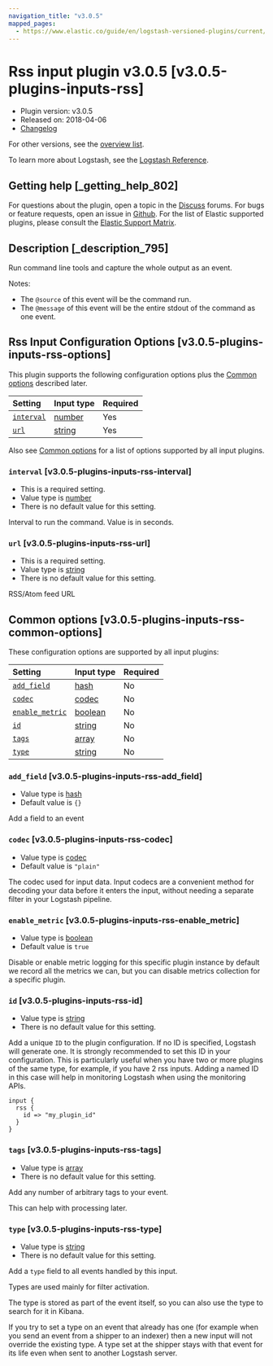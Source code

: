 ```yaml
---
navigation_title: "v3.0.5"
mapped_pages:
  - https://www.elastic.co/guide/en/logstash-versioned-plugins/current/v3.0.5-plugins-inputs-rss.html
---
```


# Rss input plugin v3.0.5 [v3.0.5-plugins-inputs-rss]

* Plugin version: v3.0.5
* Released on: 2018-04-06
* [Changelog](https://github.com/logstash-plugins/logstash-input-rss/blob/v3.0.5/CHANGELOG.md)

For other versions, see the [overview list](input-rss-index.md).

To learn more about Logstash, see the [Logstash Reference](https://www.elastic.co/guide/en/logstash/current/index.html).

## Getting help [_getting_help_802]

For questions about the plugin, open a topic in the [Discuss](http://discuss.elastic.co) forums. For bugs or feature requests, open an issue in [Github](https://github.com/logstash-plugins/logstash-input-rss). For the list of Elastic supported plugins, please consult the [Elastic Support Matrix](https://www.elastic.co/support/matrix#matrix_logstash_plugins).

## Description [_description_795]

Run command line tools and capture the whole output as an event.

Notes:

* The `@source` of this event will be the command run.
* The `@message` of this event will be the entire stdout of the command as one event.

## Rss Input Configuration Options [v3.0.5-plugins-inputs-rss-options]

This plugin supports the following configuration options plus the [Common options](v3-0-5-plugins-inputs-rss.md#v3.0.5-plugins-inputs-rss-common-options) described later.

| Setting | Input type | Required |
| :- | :- | :- |
| [`interval`](v3-0-5-plugins-inputs-rss.md#v3.0.5-plugins-inputs-rss-interval) | [number](/lsr/value-types.md#number) | Yes |
| [`url`](v3-0-5-plugins-inputs-rss.md#v3.0.5-plugins-inputs-rss-url) | [string](/lsr/value-types.md#string) | Yes |

Also see [Common options](v3-0-5-plugins-inputs-rss.md#v3.0.5-plugins-inputs-rss-common-options) for a list of options supported by all input plugins.

### `interval` [v3.0.5-plugins-inputs-rss-interval]

* This is a required setting.
* Value type is [number](/lsr/value-types.md#number)
* There is no default value for this setting.

Interval to run the command. Value is in seconds.

### `url` [v3.0.5-plugins-inputs-rss-url]

* This is a required setting.
* Value type is [string](/lsr/value-types.md#string)
* There is no default value for this setting.

RSS/Atom feed URL

## Common options [v3.0.5-plugins-inputs-rss-common-options]

These configuration options are supported by all input plugins:

| Setting | Input type | Required |
| :- | :- | :- |
| [`add_field`](v3-0-5-plugins-inputs-rss.md#v3.0.5-plugins-inputs-rss-add_field) | [hash](/lsr/value-types.md#hash) | No |
| [`codec`](v3-0-5-plugins-inputs-rss.md#v3.0.5-plugins-inputs-rss-codec) | [codec](/lsr/value-types.md#codec) | No |
| [`enable_metric`](v3-0-5-plugins-inputs-rss.md#v3.0.5-plugins-inputs-rss-enable_metric) | [boolean](/lsr/value-types.md#boolean) | No |
| [`id`](v3-0-5-plugins-inputs-rss.md#v3.0.5-plugins-inputs-rss-id) | [string](/lsr/value-types.md#string) | No |
| [`tags`](v3-0-5-plugins-inputs-rss.md#v3.0.5-plugins-inputs-rss-tags) | [array](/lsr/value-types.md#array) | No |
| [`type`](v3-0-5-plugins-inputs-rss.md#v3.0.5-plugins-inputs-rss-type) | [string](/lsr/value-types.md#string) | No |

### `add_field` [v3.0.5-plugins-inputs-rss-add_field]

* Value type is [hash](/lsr/value-types.md#hash)
* Default value is `{}`

Add a field to an event

### `codec` [v3.0.5-plugins-inputs-rss-codec]

* Value type is [codec](/lsr/value-types.md#codec)
* Default value is `"plain"`

The codec used for input data. Input codecs are a convenient method for decoding your data before it enters the input, without needing a separate filter in your Logstash pipeline.

### `enable_metric` [v3.0.5-plugins-inputs-rss-enable_metric]

* Value type is [boolean](/lsr/value-types.md#boolean)
* Default value is `true`

Disable or enable metric logging for this specific plugin instance by default we record all the metrics we can, but you can disable metrics collection for a specific plugin.

### `id` [v3.0.5-plugins-inputs-rss-id]

* Value type is [string](/lsr/value-types.md#string)
* There is no default value for this setting.

Add a unique `ID` to the plugin configuration. If no ID is specified, Logstash will generate one. It is strongly recommended to set this ID in your configuration. This is particularly useful when you have two or more plugins of the same type, for example, if you have 2 rss inputs. Adding a named ID in this case will help in monitoring Logstash when using the monitoring APIs.

```
input {
  rss {
    id => "my_plugin_id"
  }
}
```

### `tags` [v3.0.5-plugins-inputs-rss-tags]

* Value type is [array](/lsr/value-types.md#array)
* There is no default value for this setting.

Add any number of arbitrary tags to your event.

This can help with processing later.

### `type` [v3.0.5-plugins-inputs-rss-type]

* Value type is [string](/lsr/value-types.md#string)
* There is no default value for this setting.

Add a `type` field to all events handled by this input.

Types are used mainly for filter activation.

The type is stored as part of the event itself, so you can also use the type to search for it in Kibana.

If you try to set a type on an event that already has one (for example when you send an event from a shipper to an indexer) then a new input will not override the existing type. A type set at the shipper stays with that event for its life even when sent to another Logstash server.

